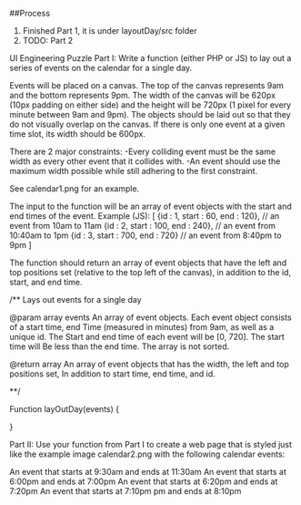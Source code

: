 ##Process
1. Finished Part 1, it is under layoutDay/src folder
2. TODO: Part 2

UI Engineering Puzzle
Part I: Write a function (either PHP or JS) to lay out a series of
events on the calendar for a single day.

Events will be placed on a canvas.  The top of the canvas represents 9am
and the bottom represents 9pm. The width of the canvas will be 620px
(10px padding on either side) and the height will be 720px (1 pixel for
every minute between 9am and 9pm). The objects should be laid out so
that they do not visually overlap on the canvas. If there is only one
event at a given time slot, its width should be 600px.

There are 2 major constraints:
-Every colliding event must be the same width as every other event that
it collides with.
-An event should use the maximum width possible while still adhering to
the first constraint.

See calendar1.png for an example.

The input to the function will be an array of event objects with the
start and end times of the event. Example (JS):
[
{id : 1, start : 60, end : 120},  // an event from 10am to 11am {id : 2,
start : 100, end : 240}, // an event from 10:40am to 1pm {id : 3, start
: 700, end : 720}  // an event from 8:40pm to 9pm ]

The function should return an array of event objects that have the left
and top positions set (relative to the top left of the canvas), in
addition to the id, start, and end time.

/**
Lays out events for a single  day

@param array  events
An array of event objects. Each event object consists of a start time,
end
Time (measured in minutes) from 9am, as well as a unique id. The
Start and end time of each event will be [0, 720]. The start time will
Be less than the end time.  The array is not sorted.

@return array
An array of event objects that has the width, the left and top positions
set,
In addition to start time, end time, and id.

**/

Function  layOutDay(events) {

}

Part II: Use your function from Part I to create a web page that is
styled just like the example image calendar2.png with the following
calendar events:

An event that starts at 9:30am and ends at 11:30am
An event that starts at 6:00pm and ends at 7:00pm
An event that starts at 6:20pm and ends at 7:20pm
An event that starts at 7:10pm pm and ends at 8:10pm
